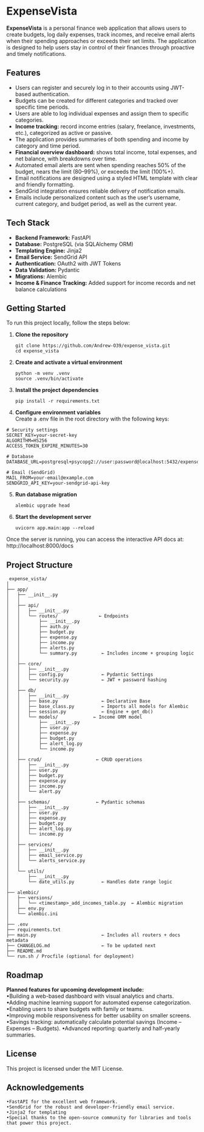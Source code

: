 # ExpenseVista

**ExpenseVista** is a personal finance web application that allows users to create budgets, log daily expenses, track incomes, and receive email alerts when their spending approaches or exceeds their set limits. The application is designed to help users stay in control of their finances through proactive and timely notifications.

## Features

- Users can register and securely log in to their accounts using JWT-based authentication.
- Budgets can be created for different categories and tracked over specific time periods.
- Users are able to log individual expenses and assign them to specific categories.
- **Income tracking:** record income entries (salary, freelance, investments, etc.), categorized as active or passive.
- The application provides summaries of both spending and income by category and time period.
- **Financial overview dashboard:** shows total income, total expenses, and net balance, with breakdowns over time.
- Automated email alerts are sent when spending reaches 50% of the budget, nears the limit (80–99%), or exceeds the limit (100%+).
- Email notifications are designed using a styled HTML template with clear and friendly formatting.
- SendGrid integration ensures reliable delivery of notification emails.
- Emails include personalized content such as the user’s username, current category, and budget period, as well as the current year.

## Tech Stack

- **Backend Framework:** FastAPI
- **Database:** PostgreSQL (via SQLAlchemy ORM)
- **Templating Engine:** Jinja2
- **Email Service:** SendGrid API
- **Authentication:** OAuth2 with JWT Tokens
- **Data Validation:** Pydantic
- **Migrations:** Alembic
- **Income & Finance Tracking:** Added support for income records and net balance calculations

## Getting Started

To run this project locally, follow the steps below:

1. **Clone the repository**

   ```
   git clone https://github.com/Andrew-O39/expense_vista.git
   cd expense_vista
   ```
2. **Create and activate a virtual environment**
     ```
   python -m venv .venv
    source .venv/bin/activate
   ```
3. **Install the project dependencies**
    ```
   pip install -r requirements.txt
   ```
4.	**Configure environment variables**  
    Create a .env file in the root directory with the following keys:
   ```
# Security settings
SECRET_KEY=your-secret-key
ALGORITHM=HS256
ACCESS_TOKEN_EXPIRE_MINUTES=30

# Database
DATABASE_URL=postgresql+psycopg2://user:password@localhost:5432/expense_tracker_db

# Email (SendGrid)
MAIL_FROM=your-email@example.com
SENDGRID_API_KEY=your-sendgrid-api-key
   ```
5. **Run database migration**
     ```
   alembic upgrade head
   ```
6. **Start the development server**
    ```
   uvicorn app.main:app --reload
   ```
   
Once the server is running, you can access the interactive API docs at:
http://localhost:8000/docs

## Project Structure
```
 expense_vista/
│
├── app/
│   ├── __init__.py
│   │
│   ├── api/
│   │   ├── __init__.py
│   │   └── routes/               ← Endpoints
│   │       ├── __init__.py
│   │       ├── auth.py
│   │       ├── budget.py
│   │       ├── expense.py
│   │       ├── income.py          
│   │       ├── alerts.py
│   │       └── summary.py         ← Includes income + grouping logic
│   │
│   ├── core/
│   │   ├── __init__.py
│   │   ├── config.py              ← Pydantic Settings
│   │   └── security.py            ← JWT + password hashing
│   │
│   ├── db/
│   │   ├── __init__.py
│   │   ├── base.py                ← Declarative Base
│   │   ├── base_class.py          ← Imports all models for Alembic
│   │   ├── session.py             ← Engine + get_db()
│   │   └── models/             ← Income ORM model
│   │       ├── __init__.py
│   │       ├── user.py
│   │       ├── expense.py
│   │       ├── budget.py
│   │       ├── alert_log.py
│   │       └── income.py          
│   │
│   ├── crud/                    ← CRUD operations
│   │   ├── __init__.py
│   │   ├── user.py
│   │   ├── budget.py
│   │   ├── expense.py
│   │   ├── income.py        
│   │   └── alert.py
│   │
│   ├── schemas/                 ← Pydantic schemas
│   │   ├── __init__.py
│   │   ├── user.py
│   │   ├── expense.py
│   │   ├── budget.py
│   │   ├── alert_log.py           
│   │   └── income.py             
│   │
│   ├── services/
│   │   ├── __init__.py
│   │   ├── email_service.py
│   │   └── alerts_service.py
│   │
│   └── utils/
│       ├── __init__.py
│       └── date_utils.py          ← Handles date range logic
│
├── alembic/
│   ├── versions/
│   │   └── <timestamp>_add_incomes_table.py  ← Alembic migration
│   ├── env.py
│   └── alembic.ini
│
├── .env
├── requirements.txt
├── main.py                        ← Includes all routers + docs metadata
├── CHANGELOG.md                   ← To be updated next
├── README.md
└── run.sh / Procfile (optional for deployment)
   ```
## Roadmap

**Planned features for upcoming development include:**  
•Building a web-based dashboard with visual analytics and charts.  
•Adding machine learning support for automated expense categorization.  
•Enabling users to share budgets with family or teams.  
•Improving mobile responsiveness for better usability on smaller screens.
•Savings tracking: automatically calculate potential savings (Income – Expenses – Budgets).
•Advanced reporting: quarterly and half-yearly summaries.

## License

This project is licensed under the MIT License.

## Acknowledgements
	•FastAPI for the excellent web framework.
	•SendGrid for the robust and developer-friendly email service.
	•Jinja2 for templating
	•Special thanks to the open-source community for libraries and tools that power this project.

